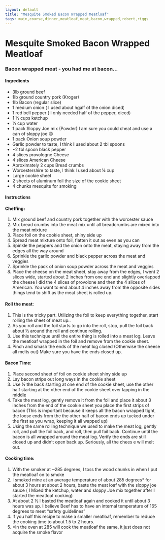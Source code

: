 ```yaml
---
layout: default
title: "Mesquite Smoked Bacon Wrapped Meatloaf"
tags: main,course,dinner,meatloaf,meat,bacon,wrapped,robert,riggs
---
```

# Mesquite Smoked Bacon Wrapped Meatloaf

### Bacon wrapped meat - you had me at bacon...

#### Ingredients
- 3lb ground beef
- 1lb ground country pork (Kroger)
- 1lb Bacon (regular slice)
- 1 medium onion ( I used about hgalf of the onion diced)
- 1 red bell pepper ( I only needed half of the pepper, diced)
- 1 ½ cups ketchup
- ½ cup water
- 1 pack Sloppy Joe mix (Powder) I am sure you could cheat and use a can of sloppy joe 😊
- 1 pack Onion soup powder
- Garlic powder to taste, I think I used about 2 tbl spoons
- ~2 tbl spoon black pepper
- 4 slices provologne Cheese
- 4 slices American Cheese
- Aproximately 2 cups Bread crumbs
- Worcestershire to taste, I think I used about ¼ cup
- Large cookie sheet
- 2 sheets of aluminum foil the size of the cookie sheet
- 4 chunks mesquite for smoking

#### Instructions
#### Cheffing:
1. Mix ground beef and country pork together with the worcester sauce
2. Mix bread crumbs into the meat mix until all breadcrumbs are mixed into the meat mixture
3. Place foil on the cookie sheet, shiny side up
4. Spread meat mixture onto foil, flatten it out as even as you can
5. Spinkle the peppers and the onion onto the meat, staying away from the edges all the way around
6. Sprinkle the garlic powder and black pepper across the meat and veggies
7. Sprinkle the pack of onion soup powder across the meat and veggies
8. Place the cheese on the meat sheet, stay away from the edges, I went 2 slices wide, started about 2 inches from one end and slightly overlapped the cheese I did the 4 slices of provolone and then the 4 slices of American. You want to end about 4 inches away from the opposite sides things tend to shift as the meat sheet is rolled up.

#### Roll the meat:
1. This is the tricky part. Utilizing the foil to keep everything together, start rolling the sheet of meat up.. 
2. As you roll and the foil starts to go into the roll, stop, pull the foil back about ½ around the roll and continue rolling. 
3. Use this technique until the entire thing is rolled into a meat log. Leave the meatloaf wrapped in the foil and remove from the cookie sheet. 
4. Pinch and smash the ends of the meat log closed (Otherwise the cheese all melts out) Make sure you have the ends closed up.

#### Bacon Time:
1. Place second sheet of foil on cookie sheet shiny side up
2. Lay bacon strips out long ways in the cookie sheet
3. Use ½ the back starting at one end of the cookie sheet, use the other half starting at the other end of the cookie sheet over lapping in the middle
4. Take the meat log, gently remove it from the foil and place it about 3 inches from the end of the cookie sheet you place the first strips of bacon (This is important because it keeps all the bacon wrapped tight, the loose ends from the the other half of bacon ends up tucked under the first as you wrap, keeping it all wapped up)
5. Using the same rolling technique we used to make the meat log, gently roll, and pull the foil back, and roll, then pull foil back. Continue until the bacon is all wrapped around the meat log. Verify the ends are still closed up and didn’t open back up. Seriously, all the chees e will melt out.

#### Cooking time:
1. With the smoker at ~285 degrees, I toss the wood chunks in when I put the meatloaf on to smoke
2. I smoked mine at an average temperature of about 285 degrees* for about 3 hours at about 2 hours, baste the meat loaf with the sloppy joe sauce ( I Mixed the ketchup, water and sloppy Joe mix together after I started the meatloaf cooking)
3. At about 2 ½ I basted the meatloaf again and cooked it until about 3 hours was up. I believe Beef has to have an internal temperature of 165 degrees to meet “safety guidelines”
4. If you half this recipe to make a smaller meatloaf, remember to reduce the cooking time to about 1.5 to 2 hours.
5. *In the oven at 285 will cook the meatloaf the same, it just does not acquire the smoke flavor
